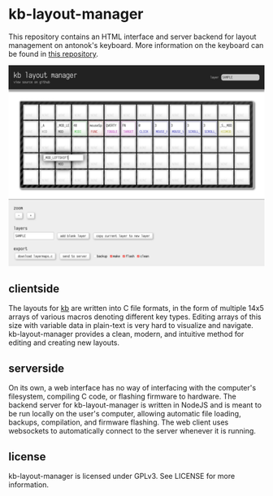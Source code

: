 # kb-layout-manager
This repository contains an HTML interface and server backend for layout management on antonok's keyboard.
More information on the keyboard can be found in [this repository](https://github.com/antonok-edm/kb).

![kb-layout-manager sample usage](https://raw.githubusercontent.com/antonok-edm/kb-layout-manager/master/sample_usage.png)

## clientside
The layouts for [kb](https://github.com/antonok-edm/kb) are written into C file formats, in the form of multiple 14x5 arrays of various macros denoting different key types.
Editing arrays of this size with variable data in plain-text is very hard to visualize and navigate.
kb-layout-manager provides a clean, modern, and intuitive method for editing and creating new layouts.

## serverside
On its own, a web interface has no way of interfacing with the computer's filesystem, compiling C code, or flashing firmware to hardware.
The backend server for kb-layout-manager is written in NodeJS and is meant to be run locally on the user's computer, allowing automatic file loading, backups, compilation, and firmware flashing.
The web client uses websockets to automatically connect to the server whenever it is running.

## license
kb-layout-manager is licensed under GPLv3. See LICENSE for more information.
